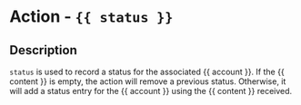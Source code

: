 # Action - `{{ status }}`

## Description

`status` is used to record a status for the associated {{ account }}.
If the {{ content }} is empty, the action will remove a previous status.
Otherwise, it will add a status entry for the {{ account }} using the
{{ content }} received.
